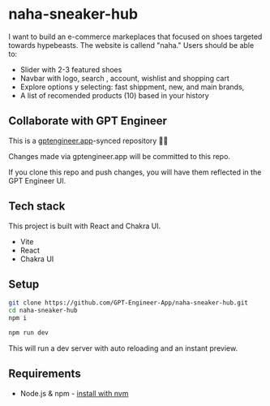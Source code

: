 # naha-sneaker-hub

I want to build an e-commerce markeplaces that focused on shoes targeted towards hypebeasts. The website is callend "naha." Users should be able to: 
- Slider with 2-3 featured shoes
- Navbar with logo,  search , account, wishlist and shopping cart
- Explore options y selecting: fast shippment, new, and main brands, 
- A list of recomended products (10) based in your history

## Collaborate with GPT Engineer

This is a [gptengineer.app](https://gptengineer.app)-synced repository 🌟🤖

Changes made via gptengineer.app will be committed to this repo.

If you clone this repo and push changes, you will have them reflected in the GPT Engineer UI.

## Tech stack

This project is built with React and Chakra UI.

- Vite
- React
- Chakra UI

## Setup

```sh
git clone https://github.com/GPT-Engineer-App/naha-sneaker-hub.git
cd naha-sneaker-hub
npm i
```

```sh
npm run dev
```

This will run a dev server with auto reloading and an instant preview.

## Requirements

- Node.js & npm - [install with nvm](https://github.com/nvm-sh/nvm#installing-and-updating)
